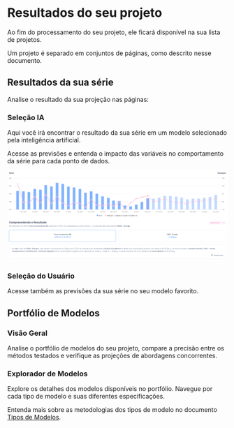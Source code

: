 # Resultados do seu projeto

Ao fim do processamento do seu projeto, ele ficará disponível na sua lista de projetos. 

Um projeto é separado em conjuntos de páginas, como descrito nesse documento. 

## Resultados da sua série 

Analise o resultado da sua projeção nas páginas:

### Seleção IA

Aqui você irá encontrar o resultado da sua série em um modelo selecionado pela inteligência artificial. 

Acesse as previsões e entenda o impacto das variáveis no comportamento da série para cada ponto de dados.

![](https://raw.githubusercontent.com/4intelligence/documentation/main/pt-br/time-series/resultados/img/ai-selection.png)

### Seleção do Usuário 

Acesse também as previsões da sua série no seu modelo favorito. 

## Portfólio de Modelos

### Visão Geral 

Analise o portfólio de modelos do seu projeto, compare a precisão entre os métodos testados e verifique as projeções de abordagens concorrentes. 

### Explorador de Modelos

Explore os detalhes dos modelos disponíveis no portfólio. Navegue por cada tipo de modelo e suas diferentes especificações. 

Entenda mais sobre as metodologias dos tipos de modelo no documento [Tipos de Modelos](/pt-br/time-series/modelagem/modelos.md). 
